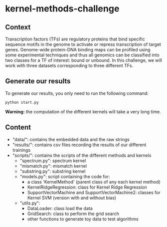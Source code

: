 # kernel-methods-challenge

## Context
Transcription factors (TFs) are regulatory proteins that bind specific sequence motifs in the genome to activate or repress transcription of target genes.
Genome-wide protein-DNA binding maps can be profiled using some experimental techniques and thus all genomics can be classified into two classes for a TF of interest: bound or unbound.
In this challenge, we will work with three datasets corresponding to three different TFs.

## Generate our results
To generate our results, you only need to run the following command:
```
python start.py
```
**Warning:** the computation of the different kernels will take a very long time.

## Content
* "data/": contains the embedded data and the raw strings
* "results/": contains csv files recording the results of our different trainings
* "scripts/": contains the scripts of the different methods and kernels
  *  "spectrum.py": spectrum kernel
  *  "mismatch.py": mismatch kernel
  *  "substring.py": substring kernel
  *  "models.py": script containing the code for:
      * a class 'KernelMethod' (parent class of any each kernel method)
      * KernelRidgeRegression: class for Kernel Ridge Regression
      * SupportVectorMachine and SupportVectorMachine2: classes for Kernel SVM (version with and without bias)
  *  "utils.py":
      * DataLoader: class load the data 
      * GridSearch: class to perform the grid search
      * other functions to generate toy data to test algorithms
